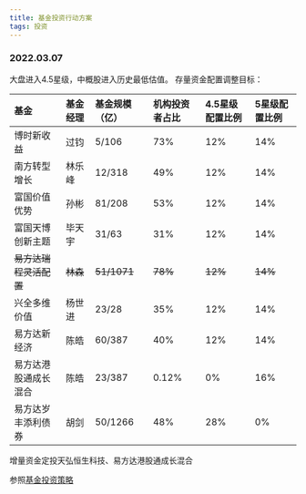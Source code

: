 ```yaml
---
title: 基金投资行动方案
tags: 投资
---
```


### 2022.03.07
大盘进入4.5星级，中概股进入历史最低估值。
存量资金配置调整目标：

| 基金 | 基金经理 | 基金规模（亿） | 机构投资者占比 | 4.5星级配置比例 | 5星级配置比例 |
| :---- | :---- | :---- | :---- | :---- | :---- |
| 博时新收益 | 过钧 | 5/106 | 73% | 12% | 14% |
| 南方转型增长 | 林乐峰 | 12/318 | 49% | 12% | 14% |
| 富国价值优势 | 孙彬 | 81/208 | 53% | 12% | 14% |
| 富国天博创新主题 | 毕天宇 | 31/63 | 31% | 12% | 14% |
| ~~易方达瑞程灵活配置~~ | ~~林森~~ | ~~51/1071~~ | ~~78%~~ | ~~12%~~ | ~~14%~~ |
| 兴全多维价值 | 杨世进 | 23/28 | 35% | 12% | 14% |
| 易方达新经济 | 陈皓 | 60/387 | 40% | 12% | 14% |
| 易方达港股通成长混合 | 陈皓 | 23/387 | 0.12% | 0% | 16% |
| 易方达岁丰添利债券 | 胡剑 | 50/1266 | 48% | 28% | 0% |

增量资金定投天弘恒生科技、易方达港股通成长混合

参照[基金投资策略](基金投资策略V1.0.html)
